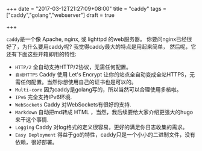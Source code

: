 +++
date = "2017-03-12T21:27:09+08:00"
title = "caddy"
tags = ["caddy","golang","webserver"]
draft = true

+++

`caddy`是一个像 Apache, nginx, 或 lighttpd 的web服务器。
你要问nginx已经很好了，为什么要用caddy呢? 我觉得caddy最大的特点是用起来简单，
然后呢，它还有下面这些开箱即用的特性:

* `HTTP/2` 全自动支持HTTP/2协议，无需任何配置。
* `自动HTTPS` Caddy 使用 Let's Encrypt 让你的站点全自动变成全站HTTPS，无需任何配置。当然你想使用自己的证书也是可以的。
* `Multi-core` 因为caddy是golang写的，所以当然可以合理使用多核啦。
* `IPv6` 完全支持IPv6环境.
* `WebSockets` Caddy 对WebSockets有很好的支持.
* `Markdown` 自动把md转成 HTML ，当然，我后续要给大家介绍更强大的hugo来干这个事情.
* `Logging` Caddy 对log格式的定义很容易，更好的满足你日志收集的需求。
* `Easy Deployment` 得益于go的特性，caddy只是一个小小的二进制文件，没有依赖，很好部署。

